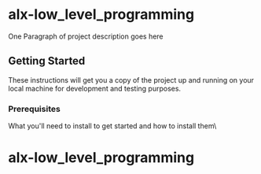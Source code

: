 # alx-low_level_programming

One Paragraph of project description goes here

## Getting Started

These instructions will get you a copy of the project up and running on your local machine for development and testing purposes.

### Prerequisites

What you'll need to install to get started and how to install them\

####
# alx-low_level_programming
